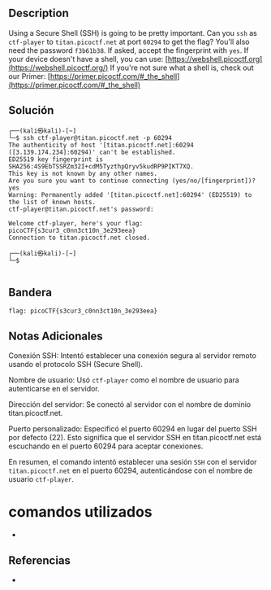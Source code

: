 ## Description

Using a Secure Shell (SSH) is going to be pretty important. Can you `ssh` as `ctf-player` to `titan.picoctf.net` at port `60294` to get the flag? You'll also need the password `f3b61b38`. If asked, accept the fingerprint with `yes`. If your device doesn't have a shell, you can use: [https://webshell.picoctf.org](https://webshell.picoctf.org/) If you're not sure what a shell is, check out our Primer: [https://primer.picoctf.com/#_the_shell](https://primer.picoctf.com/#_the_shell)
## Solución
```shell
┌──(kali㉿kali)-[~]
└─$ ssh ctf-player@titan.picoctf.net -p 60294
The authenticity of host '[titan.picoctf.net]:60294 ([3.139.174.234]:60294)' can't be established.
ED25519 key fingerprint is SHA256:4S9EbTSSRZm32I+cdM5TyzthpQryv5kudRP9PIKT7XQ.
This key is not known by any other names.
Are you sure you want to continue connecting (yes/no/[fingerprint])? yes
Warning: Permanently added '[titan.picoctf.net]:60294' (ED25519) to the list of known hosts.
ctf-player@titan.picoctf.net's password: 

Welcome ctf-player, here's your flag: picoCTF{s3cur3_c0nn3ct10n_3e293eea}
Connection to titan.picoctf.net closed.
                                                                                               
┌──(kali㉿kali)-[~]
└─$ 


```
## Bandera
```shell
flag: picoCTF{s3cur3_c0nn3ct10n_3e293eea}
```
## Notas Adicionales
Conexión SSH: Intentó establecer una conexión segura al servidor remoto usando el protocolo SSH (Secure Shell).

Nombre de usuario: Usó `ctf-player` como el nombre de usuario para autenticarse en el servidor.

Dirección del servidor: Se conectó al servidor con el nombre de dominio titan.picoctf.net.

Puerto personalizado: Especificó el puerto 60294 en lugar del puerto SSH por defecto (22). Esto significa que el servidor SSH en titan.picoctf.net está escuchando en el puerto 60294 para aceptar conexiones.

En resumen, el comando intentó establecer una sesión `SSH` con el servidor `titan.picoctf.net` en el puerto 60294, autenticándose con el nombre de usuario `ctf-player`.
# comandos utilizados
- 

## Referencias
- 